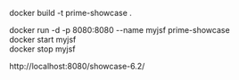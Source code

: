 docker build -t prime-showcase .

docker run -d -p 8080:8080 --name myjsf prime-showcase  
docker start myjsf  
docker stop myjsf

http://localhost:8080/showcase-6.2/
